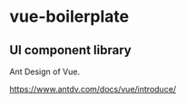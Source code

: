 # vue-boilerplate

## UI component library

Ant Design of Vue.

https://www.antdv.com/docs/vue/introduce/
